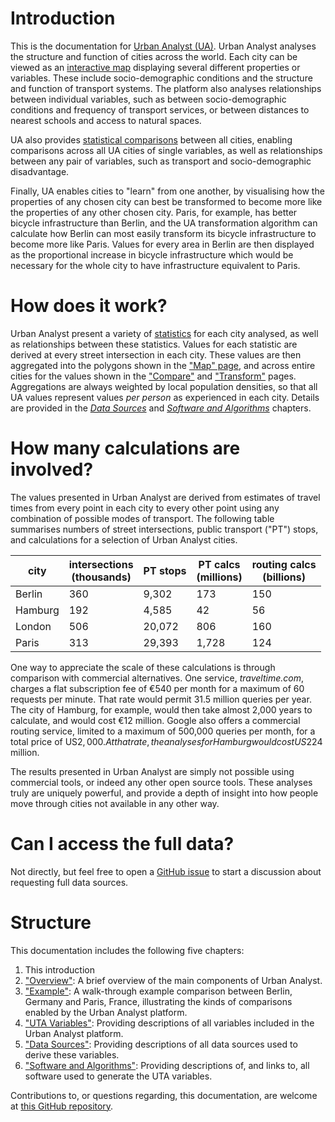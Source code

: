 # Introduction

This is the documentation for [Urban Analyst (UA)](https://urbananalyst.city).
Urban Analyst analyses the structure and function of cities across the world.
Each city can be viewed as an [interactive map](https://urbananalyst.city/maps)
displaying several different properties or variables. These include
socio-demographic conditions and the structure and function of transport
systems. The platform also analyses relationships between individual variables,
such as between socio-demographic conditions and frequency of transport
services, or between distances to nearest schools and access to natural spaces.

UA also provides [statistical comparisons](https://urbananalyst.city/compare)
between all cities, enabling comparisons across all UA cities of single
variables, as well as relationships between any pair of variables, such as
transport and socio-demographic disadvantage. 

Finally, UA enables cities to "learn" from one another, by visualising how the
properties of any chosen city can best be transformed to become more like the
properties of any other chosen city. Paris, for example, has better bicycle
infrastructure than Berlin, and the UA transformation algorithm can calculate
how Berlin can most easily transform its bicycle infrastructure to become more
like Paris. Values for every area in Berlin are then displayed as the
proportional increase in bicycle infrastructure which would be necessary for
the whole city to have infrastructure equivalent to Paris.

# How does it work?

Urban Analyst present a variety of [statistics](./variables.md) for each city
analysed, as well as relationships between these statistics. Values for each
statistic are derived at every street intersection in each city. These values
are then aggregated into the polygons shown in the ["Map"
page](https://urbananalyst.city/maps), and across entire cities for the values
shown in the ["Compare"](https://urbananalyst.city/compare) and
["Transform"](https://urbananalyst.city/transform) pages. Aggregations are
always weighted by local population densities, so that all UA values represent
values *per person* as experienced in each city. Details are provided in the
[*Data Sources*](./data.md) and [*Software and Algorithms*](./software.md)
chapters.

# How many calculations are involved?

The values presented in Urban Analyst are derived from estimates of travel
times from every point in each city to every other point using any combination
of possible modes of transport. The following table summarises numbers of
street intersections, public transport ("PT") stops, and calculations for a
selection of Urban Analyst cities.

 city    | intersections<br>(thousands) | PT stops | PT calcs<br>(millions) | routing calcs<br>(billions)
-------- | ------------- | -------- | -------- | -----------
Berlin   |      360      |   9,302  |      173 |  150
Hamburg  |      192      |   4,585  |       42 |   56
London   |      506      |  20,072  |      806 |  160
Paris    |      313      |  29,393  |    1,728 |  124

One way to appreciate the scale of these calculations is through comparison
with commercial alternatives. One service, *traveltime.com*, charges a flat
subscription fee of €540 per month for a maximum of 60 requests per minute.
That rate would permit 31.5 million queries per year. The city of Hamburg, for
example, would then take almost 2,000 years to calculate, and would cost
€12 million. Google also offers a commercial routing service, limited to a
maximum of 500,000 queries per month, for a total price of US$2,000. At that
rate, the analyses for Hamburg would cost US$224 million.

The results presented in Urban Analyst are simply not possible using commercial
tools, or indeed any other open source tools. These analyses truly are uniquely
powerful, and provide a depth of insight into how people move through cities
not available in any other way.


# Can I access the full data?

Not directly, but feel free to open a [GitHub
issue](https://github.com/mpadge/UrbanAnalyst/issues) to start a discussion
about requesting full data sources.

# Structure

This documentation includes the following five chapters:

1. This introduction
2. ["Overview"](./overview.md): A brief overview of the main components of Urban Analyst.
3. ["Example"](./example.md): A walk-through example comparison between Berlin, Germany and Paris, France, illustrating the kinds of comparisons enabled by the Urban Analyst platform.
4. ["UTA Variables"](./variables.md): Providing descriptions of all variables included in the Urban Analyst platform.
5. ["Data Sources"](./data.md): Providing descriptions of all data sources used to derive these variables.
6. ["Software and Algorithms"](./software.md): Providing descriptions of, and links to, all software used to generate the UTA variables.

Contributions to, or questions regarding, this documentation, are welcome at
[this GitHub repository](https://githu.com/UrbanAnalyst/docs).
